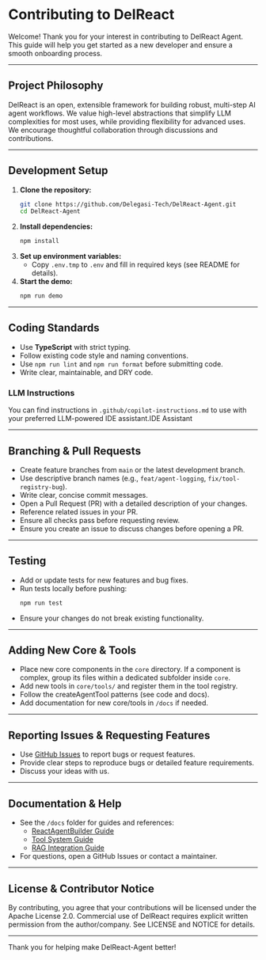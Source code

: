 # Contributing to DelReact

Welcome! Thank you for your interest in contributing to DelReact Agent. This guide will help you get started as a new developer and ensure a smooth onboarding process.

---

## Project Philosophy
DelReact is an open, extensible framework for building robust, multi-step AI agent workflows. We value high-level abstractions that simplify LLM complexities for most uses, while providing flexibility for advanced uses. We encourage thoughtful collaboration through discussions and contributions.

---

## Development Setup
1. **Clone the repository:**
   ```bash
   git clone https://github.com/Delegasi-Tech/DelReact-Agent.git
   cd DelReact-Agent
   ```
2. **Install dependencies:**
   ```bash
   npm install
   ```
3. **Set up environment variables:**
   - Copy `.env.tmp` to `.env` and fill in required keys (see README for details).
4. **Start the demo:**
   ```bash
   npm run demo
   ```

---

## Coding Standards
- Use **TypeScript** with strict typing.
- Follow existing code style and naming conventions.
- Use `npm run lint` and `npm run format` before submitting code.
- Write clear, maintainable, and DRY code.

### LLM Instructions
You can find instructions in `.github/copilot-instructions.md` to use with your preferred LLM-powered IDE assistant.IDE Assistant

---

## Branching & Pull Requests
- Create feature branches from `main` or the latest development branch.
- Use descriptive branch names (e.g., `feat/agent-logging`, `fix/tool-registry-bug`).
- Write clear, concise commit messages.
- Open a Pull Request (PR) with a detailed description of your changes.
- Reference related issues in your PR.
- Ensure all checks pass before requesting review.
- Ensure you create an issue to discuss changes before opening a PR.  

---

## Testing
- Add or update tests for new features and bug fixes.
- Run tests locally before pushing:
  ```bash
  npm run test
  ```
- Ensure your changes do not break existing functionality.

---

## Adding New Core & Tools
- Place new core components in the `core` directory. If a component is complex, group its files within a dedicated subfolder inside `core`.
- Add new tools in `core/tools/` and register them in the tool registry.
- Follow the createAgentTool patterns (see code and docs).
- Add documentation for new core/tools in `/docs` if needed.

---

## Reporting Issues & Requesting Features
- Use [GitHub Issues](https://github.com/Delegasi-Tech/DelReact-Agent/issues) to report bugs or request features. 
- Provide clear steps to reproduce bugs or detailed feature requirements.
- Discuss your ideas with us.

---

## Documentation & Help
- See the `/docs` folder for guides and references:
  - [ReactAgentBuilder Guide](./docs/contents/ReactAgentBuilder-Guide.md)
  - [Tool System Guide](./docs/contents/Tool-System-Guide.md)
  - [RAG Integration Guide](./docs/contents/RAG-Integration-Guide.md)
- For questions, open a GitHub Issues or contact a maintainer.

---

## License & Contributor Notice
By contributing, you agree that your contributions will be licensed under the Apache License 2.0. Commercial use of DelReact requires explicit written permission from the author/company. See LICENSE and NOTICE for details.

---

Thank you for helping make DelReact-Agent better!
